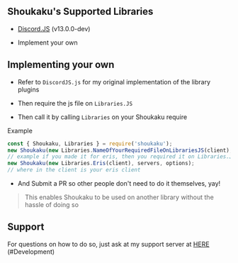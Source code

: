 ## Shoukaku's Supported Libraries

* [Discord.JS](https://discord.js.org/#/) (v13.0.0-dev)

* Implement your own 

## Implementing your own

* Refer to `DiscordJS.js` for my original implementation of the library plugins

* Then require the js file on `Libraries.JS`

* Then call it by calling `Libraries` on your Shoukaku require

Example
```js
const { Shoukaku, Libraries } = require('shoukaku');
new Shoukaku(new Libraries.NameOfYourRequiredFileOnLibrariesJS(client), servers, options);
// example if you made it for eris, then you required it on Libraries.JS with it's key being Eris
new Shoukaku(new Libraries.Eris(client), servers, options);
// where in the client is your eris client
```

* And Submit a PR so other people don't need to do it themselves, yay!

> This enables Shoukaku to be used on another library without the hassle of doing so

## Support

For questions on how to do so, just ask at my support server at [HERE](https://discord.gg/FVqbtGu) (#Development)